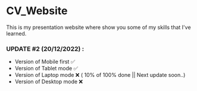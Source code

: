 # CV_Website
This is my presentation website where show you some of my skills that I've learned.

 ### UPDATE #2 (20/12/2022) :
  - Version of Mobile first ✅
  - Version of Tablet mode  ✅
  - Version of Laptop mode  ❌ ( 10% of 100% done || Next update soon..)
  - Version of Desktop mode ❌
  

